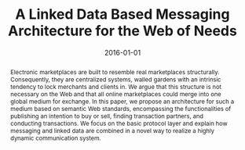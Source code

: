 ---
abstract: Electronic marketplaces are built to resemble real marketplaces structurally.
  Consequently, they are centralized systems, walled gardens with an intrinsic tendency
  to lock merchants and clients in. We argue that this structure is not necessary
  on the Web and that all online marketplaces could merge into one global medium for
  exchange. In this paper, we propose an architecture for such a medium based on semantic
  Web standards, encompassing the functionalities of publishing an intention to buy
  or sell, finding transaction partners, and conducting transactions. We focus on
  the basic protocol layer and explain how messaging and linked data are combined
  in a novel way to realize a highly dynamic communication system.
authors:
- Florian Kleedorfer
- Christina Maria Busch
- Christian Huemer
- Christian Pichler
date: '2016-01-01'
featured: false
publication_types:
- '2'
publishDate: '2016-01-01'
title: A Linked Data Based Messaging Architecture for the Web of Needs
url_pdf: http://publik.tuwien.ac.at/files/publik_266970.pdf
---